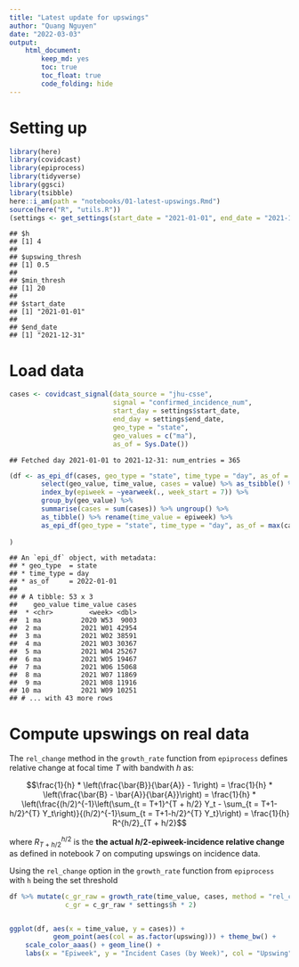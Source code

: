 ```yaml
---
title: "Latest update for upswings"
author: "Quang Nguyen"
date: "2022-03-03"
output:
    html_document:
        keep_md: yes
        toc: true
        toc_float: true
        code_folding: hide
---
```




# Setting up  

```r
library(here)
library(covidcast)
library(epiprocess)
library(tidyverse)
library(ggsci)
library(tsibble)
here::i_am(path = "notebooks/01-latest-upswings.Rmd")
source(here("R", "utils.R"))
(settings <- get_settings(start_date = "2021-01-01", end_date = "2021-12-31"))
```

```
## $h
## [1] 4
## 
## $upswing_thresh
## [1] 0.5
## 
## $min_thresh
## [1] 20
## 
## $start_date
## [1] "2021-01-01"
## 
## $end_date
## [1] "2021-12-31"
```
# Load data 

```r
cases <- covidcast_signal(data_source = "jhu-csse", 
                          signal = "confirmed_incidence_num", 
                          start_day = settings$start_date, 
                          end_day = settings$end_date, 
                          geo_type = "state",
                          geo_values = c("ma"),
                          as_of = Sys.Date())
```

```
## Fetched day 2021-01-01 to 2021-12-31: num_entries = 365
```

```r
(df <- as_epi_df(cases, geo_type = "state", time_type = "day", as_of = max(cases$issue)) %>% 
        select(geo_value, time_value, cases = value) %>% as_tsibble() %>%
        index_by(epiweek = ~yearweek(., week_start = 7)) %>% 
        group_by(geo_value) %>% 
        summarise(cases = sum(cases)) %>% ungroup() %>% 
        as_tibble() %>% rename(time_value = epiweek) %>% 
        as_epi_df(geo_type = "state", time_type = "day", as_of = max(cases$issue))
        
)
```

```
## An `epi_df` object, with metadata:
## * geo_type  = state
## * time_type = day
## * as_of     = 2022-01-01
## 
## # A tibble: 53 x 3
##    geo_value time_value cases
##  * <chr>         <week> <dbl>
##  1 ma          2020 W53  9003
##  2 ma          2021 W01 42954
##  3 ma          2021 W02 38591
##  4 ma          2021 W03 30367
##  5 ma          2021 W04 25267
##  6 ma          2021 W05 19467
##  7 ma          2021 W06 15068
##  8 ma          2021 W07 11869
##  9 ma          2021 W08 11916
## 10 ma          2021 W09 10251
## # ... with 43 more rows
```

# Compute upswings on real data  

The `rel_change` method in the `growth_rate` function from `epiprocess` defines relative change at focal time $T$ with bandwith $h$ as: 

$$\frac{1}{h} * \left(\frac{\bar{B}}{\bar{A}} - 1\right) = \frac{1}{h} * \left(\frac{\bar{B} - \bar{A}}{\bar{A}}\right) = 
\frac{1}{h} * \left(\frac{(h/2)^{-1}\left(\sum_{t = T+1}^{T + h/2} Y_t - \sum_{t = T+1-h/2}^{T} Y_t\right)}{(h/2)^{-1}\sum_{t = T+1-h/2}^{T} Y_t}\right) = \frac{1}{h} R^{h/2}_{T + h/2}$$

where $R_{T+h/2}^{h/2}$ is the **the actual $h/2$-epiweek-incidence relative change** as defined in notebook 7 on computing upswings on incidence data. 

Using the `rel_change` option in the `growth_rate` function from `epiprocess` with `h` being the set threshold   


```r
df %>% mutate(c_gr_raw = growth_rate(time_value, cases, method = "rel_change", h = settings$h * 2), 
              c_gr = c_gr_raw * settings$h * 2)


ggplot(df, aes(x = time_value, y = cases)) + 
           geom_point(aes(col = as.factor(upswing))) + theme_bw() +
    scale_color_aaas() + geom_line() +
    labs(x = "Epiweek", y = "Incident Cases (by Week)", col = "Upswing", title = "Year: 2021 in MA")
```




